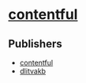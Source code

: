 # [contentful](https://pypi.org/project/contentful)



## Publishers
- [contentful](https://pypi.org/user/contentful)
- [dlitvakb](https://pypi.org/user/dlitvakb)

